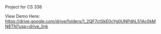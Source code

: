 Project for CS 336 

View Demo Here: https://drive.google.com/drive/folders/1_2QF7ctSkE0cYg0UNPdhL51Ac0kMN8TN?usp=drive_link
